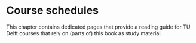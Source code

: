 # Course schedules 

This chapter contains dedicated pages that provide a reading guide for TU Delft courses that rely on (parts of) this book as study material.

```{tableofcontents}
```
